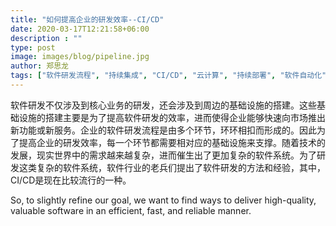 ```yaml
---
title: "如何提高企业的研发效率--CI/CD"
date: 2020-03-17T12:21:58+06:00
description : ""
type: post
image: images/blog/pipeline.jpg
author: 郑思龙
tags: ["软件研发流程", "持续集成", "CI/CD", "云计算", "持续部署", "软件自动化", "Infrastructure as Code"]
---
```


软件研发不仅涉及到核心业务的研发，还会涉及到周边的基础设施的搭建。这些基础设施的搭建主要是为了提高软件研发的效率，进而使得企业能够快速向市场推出新功能或新服务。企业的软件研发流程是由多个环节，环环相扣而形成的。因此为了提高企业的研发效率，每一个环节都需要相对应的基础设施来支撑。随着技术的发展，现实世界中的需求越来越复杂，进而催生出了更加复杂的软件系统。为了研发这类复杂的软件系统，软件行业的老兵们提出了软件研发的方法和经验，其中，CI/CD是现在比较流行的一种。

So, to slightly refine our goal, we want to find ways to deliver high-quality, valuable software in an efficient, fast, and reliable manner.

